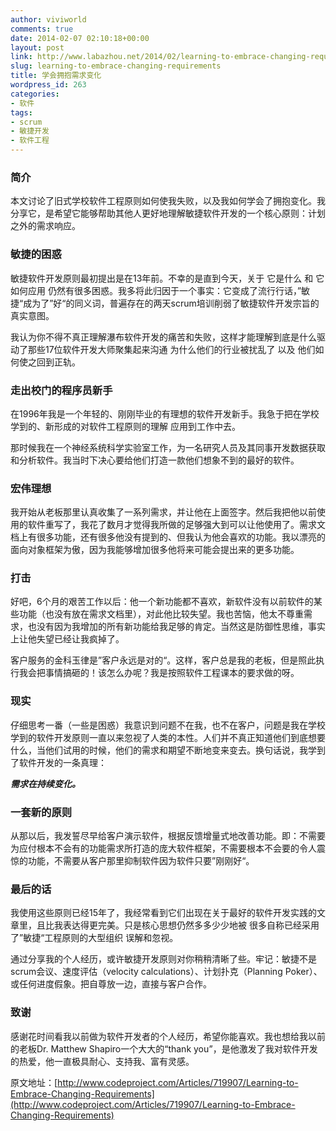 ```yaml
---
author: viviworld
comments: true
date: 2014-02-07 02:10:18+00:00
layout: post
link: http://www.labazhou.net/2014/02/learning-to-embrace-changing-requirements/
slug: learning-to-embrace-changing-requirements
title: 学会拥抱需求变化
wordpress_id: 263
categories:
- 软件
tags:
- scrum
- 敏捷开发
- 软件工程
---
```


### 简介


本文讨论了旧式学校软件工程原则如何使我失败，以及我如何学会了拥抱变化。我分享它，是希望它能够帮助其他人更好地理解敏捷软件开发的一个核心原则：计划之外的需求响应。


### 敏捷的困惑


敏捷软件开发原则最初提出是在13年前。不幸的是直到今天，关于 它是什么 和 它如何应用 仍然有很多困惑。我多将此归因于一个事实：它变成了流行行话，”敏捷“成为了”好“的同义词，普遍存在的两天scrum培训削弱了敏捷软件开发宗旨的真实意图。

我认为你不得不真正理解瀑布软件开发的痛苦和失败，这样才能理解到底是什么驱动了那些17位软件开发大师聚集起来沟通 为什么他们的行业被扰乱了 以及 他们如何使之回到正轨。


### 走出校门的程序员新手


在1996年我是一个年轻的、刚刚毕业的有理想的软件开发新手。我急于把在学校学到的、新形成的对软件工程原则的理解 应用到工作中去。

那时候我在一个神经系统科学实验室工作，为一名研究人员及其同事开发数据获取和分析软件。我当时下决心要给他们打造一款他们想象不到的最好的软件。


### 宏伟理想


我开始从老板那里认真收集了一系列需求，并让他在上面签字。然后我把他以前使用的软件重写了，我花了数月才觉得我所做的足够强大到可以让他使用了。需求文档上有很多功能，还有很多他没有提到的、但我认为他会喜欢的功能。我以漂亮的面向对象框架为傲，因为我能够增加很多他将来可能会提出来的更多功能。


### 打击


好吧，6个月的艰苦工作以后：他一个新功能都不喜欢，新软件没有以前软件的某些功能（也没有放在需求文档里），对此他比较失望。我也苦恼，他太不尊重需求，也没有因为我增加的所有新功能给我足够的肯定。当然这是防御性思维，事实上让他失望已经让我疯掉了。

客户服务的金科玉律是”客户永远是对的“。这样，客户总是我的老板，但是照此执行我会把事情搞砸的！该怎么办呢？我是按照软件工程课本的要求做的呀。


### 现实


仔细思考一番（一些是困惑）我意识到问题不在我，也不在客户，问题是我在学校学到的软件开发原则一直以来忽视了人类的本性。人们并不真正知道他们到底想要什么，当他们试用的时候，他们的需求和期望不断地变来变去。换句话说，我学到了软件开发的一条真理：

_**需求在持续变化。**_


### 一套新的原则


从那以后，我发誓尽早给客户演示软件，根据反馈增量式地改善功能。即：不需要为应付根本不会有的功能需求所打造的庞大软件框架，不需要根本不会要的令人震惊的功能，不需要从客户那里抑制软件因为软件只要”刚刚好“。


### 最后的话


我使用这些原则已经15年了，我经常看到它们出现在关于最好的软件开发实践的文章里，且比我表达得更完美。只是核心思想仍然多多少少地被 很多自称已经采用了”敏捷“工程原则的大型组织 误解和忽视。

通过分享我的个人经历，或许敏捷开发原则对你稍稍清晰了些。牢记：敏捷不是scrum会议、速度评估（velocity calculations）、计划扑克（Planning Poker）、或任何进度假象。把自尊放一边，直接与客户合作。


### 致谢


感谢花时间看我以前做为软件开发者的个人经历，希望你能喜欢。我也想给我以前的老板Dr. Matthew Shapiro一个大大的“thank you”，是他激发了我对软件开发的热爱，他一直极具耐心、支持我、富有灵感。

原文地址：[http://www.codeproject.com/Articles/719907/Learning-to-Embrace-Changing-Requirements](http://www.codeproject.com/Articles/719907/Learning-to-Embrace-Changing-Requirements)
